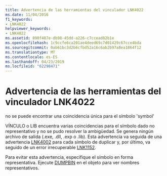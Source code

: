 ```yaml
---
title: Advertencia de las herramientas del vinculador LNK4022
ms.date: 11/04/2016
f1_keywords:
- LNK4022
helpviewer_keywords:
- LNK4022
ms.assetid: 890f487e-db98-45dd-a226-c7ccead82b1e
ms.openlocfilehash: 1c9ccfe6ca201ae4deed69c7d01429c67cce4bda
ms.sourcegitcommit: 0ab61bc3d2b6cfbd52a16c6ab2b97a8ea1864f12
ms.translationtype: MT
ms.contentlocale: es-ES
ms.lasthandoff: 04/23/2019
ms.locfileid: "62298471"
---
```

# <a name="linker-tools-warning-lnk4022"></a>Advertencia de las herramientas del vinculador LNK4022

no se puede encontrar una coincidencia única para el símbolo 'symbol'

VÍNCULO o LIB encuentra varias coincidencias para el símbolo dado no representativo y no se pudo resolver la ambigüedad. Se genera ningún archivo de salida (.exe, .dll, .exp o .lib). Esta advertencia va seguida de una advertencia [LNK4002](../../error-messages/tool-errors/linker-tools-warning-lnk4002.md) para cada símbolo de duplicar y, por último, va seguido de un error irrecuperable [LNK1152](../../error-messages/tool-errors/linker-tools-error-lnk1152.md).

Para evitar esta advertencia, especifique el símbolo en forma representativa. Ejecute [DUMPBIN](../../build/reference/dumpbin-options.md) en el objeto para ver nombres representativos.